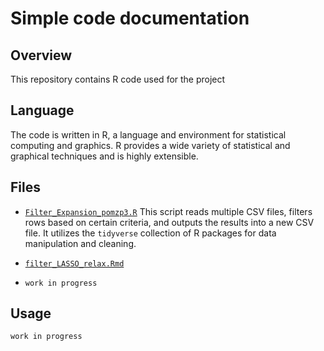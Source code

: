 # Simple code documentation

## Overview
This repository contains R code used for the project 

## Language
The code is written in R, a language and environment for statistical computing and graphics. R provides a wide variety of statistical and graphical techniques and is highly extensible.

## Files

- [`Filter_Expansion_pomzp3.R`](Filter_Expansion_pomzp3.R)
This script reads multiple CSV files, filters rows based on certain criteria, and outputs the results into a new CSV file. It utilizes the `tidyverse` collection of R packages for data manipulation and cleaning.

- [`filter_LASSO_relax.Rmd`](filter_LASSO_relax.Rmd)
  
- `work in progress`

## Usage
`work in progress`

